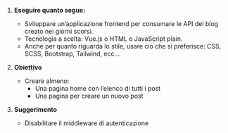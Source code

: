 1. **Eseguire quanto segue:**

   - Sviluppare un’applicazione frontend per consumare le API del blog creato nei giorni scorsi.
   - Tecnologia a scelta: Vue.js o HTML e JavaScript plain.
   - Anche per quanto riguarda lo stile, usare ciò che si preferisce: CSS, SCSS, Bootstrap, Tailwind, ecc...

2. **Obiettivo**

   - Creare almeno:
     - Una pagina home con l’elenco di tutti i post
     - Una pagina per creare un nuovo post

3. **Suggerimento**
   - Disabilitare il middleware di autenticazione
